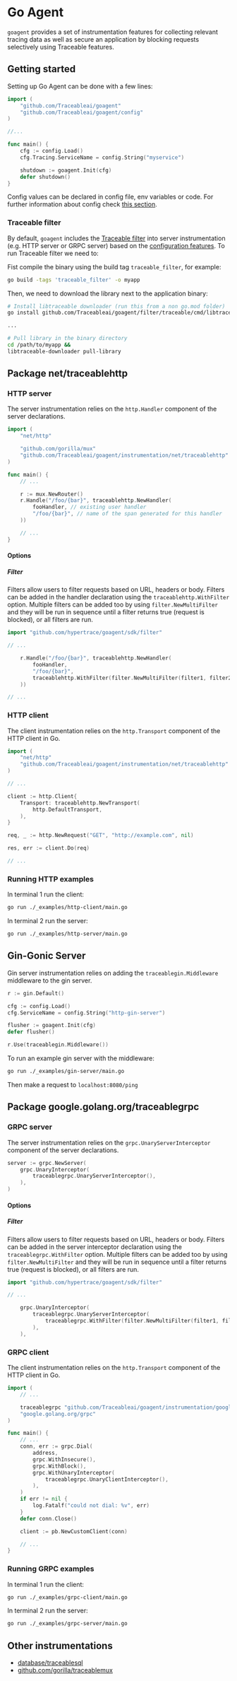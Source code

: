 # Go Agent

`goagent` provides a set of instrumentation features for collecting relevant tracing data as well as secure an application by blocking requests selectively using Traceable features.

## Getting started

Setting up Go Agent can be done with a few lines:

```go
import (
    "github.com/Traceableai/goagent"
    "github.com/Traceableai/goagent/config"
)

//...

func main() {
    cfg := config.Load()
    cfg.Tracing.ServiceName = config.String("myservice")

    shutdown := goagent.Init(cfg)
    defer shutdown()
}
```

Config values can be declared in config file, env variables or code. For further information about config check [this section](config/README.md).

### Traceable filter

By default, `goagent` includes the [Traceable filter](./filter/traceable) into server instrumentation (e.g. HTTP server or GRPC server)
based on the [configuration features](https://github.com/Traceableai/agent-config/blob/main/proto/ai/traceable/agent/config/v1/config.proto#L29).
To run Traceable filter we need to:

Fist compile the binary using the build tag `traceable_filter`, for example:

```bash
go build -tags 'traceable_filter' -o myapp
```

Then, we need to download the library next to the application binary:

```bash
# Install libtraceable downloader (run this from a non go.mod folder)
go install github.com/Traceableai/goagent/filter/traceable/cmd/libtraceable-downloader@latest

...

# Pull library in the binary directory
cd /path/to/myapp &&
libtraceable-downloader pull-library
```

## Package net/traceablehttp

### HTTP server

The server instrumentation relies on the `http.Handler` component of the server declarations.

```go
import (
    "net/http"

    "github.com/gorilla/mux"
    "github.com/Traceableai/goagent/instrumentation/net/traceablehttp"
)

func main() {
    // ...

    r := mux.NewRouter()
    r.Handle("/foo/{bar}", traceablehttp.NewHandler(
        fooHandler, // existing user handler
        "/foo/{bar}", // name of the span generated for this handler
    ))

    // ...
}
```

#### Options

##### Filter

Filters allow users to filter requests based on URL, headers or body. Filters can be added in the handler declaration using the `traceablehttp.WithFilter` option. Multiple filters can be added too by using `filter.NewMultiFilter` and they will be run in sequence until a filter returns true (request is blocked), or all filters are run.

```go
import "github.com/hypertrace/goagent/sdk/filter"

// ...

    r.Handle("/foo/{bar}", traceablehttp.NewHandler(
        fooHandler,
        "/foo/{bar}",
        traceablehttp.WithFilter(filter.NewMultiFilter(filter1, filter2)),
    ))

// ...

````

### HTTP client

The client instrumentation relies on the `http.Transport` component of the HTTP client in Go.

```go
import (
    "net/http"
    "github.com/Traceableai/goagent/instrumentation/net/traceablehttp"
)

// ...

client := http.Client{
    Transport: traceablehttp.NewTransport(
        http.DefaultTransport,
    ),
}

req, _ := http.NewRequest("GET", "http://example.com", nil)

res, err := client.Do(req)

// ...
```

### Running HTTP examples

In terminal 1 run the client:

```bash
go run ./_examples/http-client/main.go
```

In terminal 2 run the server:

```bash
go run ./_examples/http-server/main.go
```

## Gin-Gonic Server

Gin server instrumentation relies on adding the `traceablegin.Middleware` middleware to the gin server.

```go
r := gin.Default()

cfg := config.Load()
cfg.ServiceName = config.String("http-gin-server")

flusher := goagent.Init(cfg)
defer flusher()

r.Use(traceablegin.Middleware())
```

To run an example gin server with the middleware:

```bash
go run ./_examples/gin-server/main.go
```

Then make a request to `localhost:8080/ping`

## Package google.golang.org/traceablegrpc

### GRPC server

The server instrumentation relies on the `grpc.UnaryServerInterceptor` component of the server declarations.

```go
server := grpc.NewServer(
    grpc.UnaryInterceptor(
        traceablegrpc.UnaryServerInterceptor(),
    ),
)
```

#### Options

##### Filter

Filters allow users to filter requests based on URL, headers or body. Filters can be added in the server interceptor declaration using the `traceablegrpc.WithFilter` option. Multiple filters can be added too by using `filter.NewMultiFilter` and they will be run in sequence until a filter returns true (request is blocked), or all filters are run.

```go
import "github.com/hypertrace/goagent/sdk/filter"

// ...

    grpc.UnaryInterceptor(
        traceablegrpc.UnaryServerInterceptor(
            traceablegrpc.WithFilter(filter.NewMultiFilter(filter1, filter2))
        ),
    ),
````

### GRPC client

The client instrumentation relies on the `http.Transport` component of the HTTP client in Go.

```go
import (
    // ...

    traceablegrpc "github.com/Traceableai/goagent/instrumentation/google.golang.org/traceablegrpc"
    "google.golang.org/grpc"
)

func main() {
    // ...
    conn, err := grpc.Dial(
        address,
        grpc.WithInsecure(),
        grpc.WithBlock(),
        grpc.WithUnaryInterceptor(
            traceablegrpc.UnaryClientInterceptor(),
        ),
    )
    if err != nil {
        log.Fatalf("could not dial: %v", err)
    }
    defer conn.Close()

    client := pb.NewCustomClient(conn)

    // ...
}
```

### Running GRPC examples

In terminal 1 run the client:

```bash
go run ./_examples/grpc-client/main.go
```

In terminal 2 run the server:

```bash
go run ./_examples/grpc-server/main.go
```

## Other instrumentations

- [database/traceablesql](instrumentation/database/traceablesql)
- [github.com/gorilla/traceablemux](instrumentation/github.com/gorilla/traceablemux)
